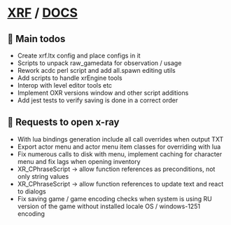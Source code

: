 # [XRF](../README.md) / [DOCS](./README.md)

## 🧰 Main todos

- Create xrf.ltx config and place configs in it
- Scripts to unpack raw_gamedata for observation / usage
- Rework acdc perl script and add all.spawn editing utils
- Add scripts to handle xrEngine tools
- Interop with level editor tools etc
- Implement OXR versions window and other script additions
- Add jest tests to verify saving is done in a correct order

## 🧰 Requests to open x-ray

- With lua bindings generation include all call overrides when output TXT
- Export actor menu and actor menu item classes for overriding with lua
- Fix numerous calls to disk with menu, implement caching for character menu and fix lags when opening inventory
- XR_CPhraseScript -> allow function references as preconditions, not only string values
- XR_CPhraseScript -> allow function references to update text and react to dialogs
- Fix saving game / game encoding checks when system is using RU version of the game without installed locale OS / windows-1251 encoding
